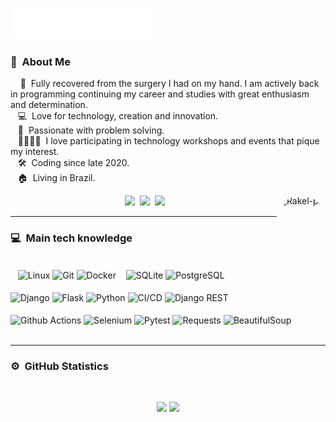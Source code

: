 
<img src="images/svg/header.svg"></img>

### :space_invader: &nbsp;About Me

&nbsp;&nbsp;&nbsp; 💪 &nbsp;Fully recovered from the surgery I had on my hand. I am actively back in programming continuing my career and studies with great enthusiasm and determination.\
&nbsp;&nbsp;&nbsp;:computer: &nbsp;Love for technology, creation and innovation.\
&nbsp;&nbsp;&nbsp;🧮 &nbsp;Passionate with problem solving.\
&nbsp;&nbsp;&nbsp;👨‍👩‍👧‍👦 &nbsp;I love participating in technology workshops and events that pique my interest.\
&nbsp;&nbsp;&nbsp;:hammer_and_wrench: &nbsp;Coding since late 2020.\
&nbsp;&nbsp;&nbsp;:house: &nbsp;Living in Brazil.
 
<div align="center">
  <img align="right" alt="Rakel-pic" height="152" style="border-radius:50px;"src="https://media.discordapp.net/attachments/384756018799706123/995364104640409721/me.png?width=423&height=423">
  <a href="https://github.com/RakelMacedo/" target="_blank"><img src="https://img.shields.io/badge/GitHub-100000?style=for-the-badge&logo=github&logoColor=white" target="_blank"></a>
  <a href="https://www.linkedin.com/in/rakel-macedo-456a76204/" target="_blank"><img src="https://img.shields.io/badge/-LinkedIn-%230077B5?style=for-the-badge&logo=linkedin&logoColor=white" target="_blank"></a> 
  <a href = "mailto:rakelmacedo.job@gmail.com"><img src="https://img.shields.io/badge/-Gmail-%23333?style=for-the-badge&logo=gmail&logoColor=white" target="_blank"></a>
</div>

<hr/>

  ### :computer: &nbsp;Main tech knowledge
 
<div style="display: inline_block"><br>
    <img align="center" alt="Linux" src="https://img.shields.io/badge/linux-100000?style=for-the-badge&logo=linux&logoColor=yellow">
    <img align="center" alt="Git" src="https://img.shields.io/badge/Git-E34F26?style=for-the-badge&logo=git&logoColor=white">
    <img align="center" alt="Docker" src="https://img.shields.io/badge/-Docker-100000?style=for-the-badge&logo=docker">
    <img align="center" alt="SQLite" src="https://img.shields.io/badge/-SQLite-191970?style=for-the-badge&logo=sqlite&logoColor=white">
    <img align="center" alt="PostgreSQL" src="https://img.shields.io/badge/PostgreSQL-4169E1?style=for-the-badge&logo=postgresql&logoColor=white">
</div>
<div style="display: inline_block"><br>
    <img align="center" alt="Django" src="https://img.shields.io/badge/-Django-2E8B57?style=for-the-badge&logo=django">
    <img align="center" alt="Flask" src="https://img.shields.io/badge/Flask-white?style=for-the-badge&logo=flask&logoColor=black">
    <img align="center" alt="Python" src="https://img.shields.io/badge/-Python-%230077B5?style=for-the-badge&logo=python&logoColor=white">
    <img align="center" alt="CI/CD" src="https://img.shields.io/badge/ci/cd-white?style=for-the-badge&logo=ci/cd&logoColor=white">
    <img align="center" alt="Django REST" src="https://img.shields.io/badge/Django-REST-RESTDCDCDC?style=for-the-badge&logo=django&logoColor=black">
</div>
<div style="display: inline_block"><br>
    <img align="center" alt="Github Actions" src="https://img.shields.io/badge/Github-Actions-100000?style=for-the-badge&logo=Github&logoColor=black">
    <img align="center" alt="Selenium" src="https://img.shields.io/badge/Selenium-32CD32?style=for-the-badge&logo=selenium&logoColor=white">
    <img align="center" alt="Pytest" src="https://img.shields.io/badge/pytest-white?style=for-the-badge&logo=pytest">
    <img align="center" alt="Requests" src="https://img.shields.io/badge/Requests-777BB4?style=for-the-badge&logo=requests&logoColor=black">
    <img align="center" alt="BeautifulSoup" src="https://img.shields.io/badge/BeautifulSoup-white?style=for-the-badge&logo=soup&logoColor=black">
</div>

<br/>
<hr/>

  ### :gear: &nbsp;GitHub Statistics
  <br/>
    <p align="center">
       <img height="167px" src="https://github-readme-stats.vercel.app/api?username=RakelMacedo&show_icons=true&include_all_commits=true&count_private=true&theme=react&hide_border=true&bg_color=0D1117&title_color=7217D4&icon_color=7217D4" />         
       <img height="167px" src="https://github-readme-stats.vercel.app/api/top-langs/?username=RakelMacedo&langs_count=10&layout=compact&theme=react&hide_border=true&bg_color=0D1117&title_color=7217D4&icon_color=7217D4" />
    </p>


